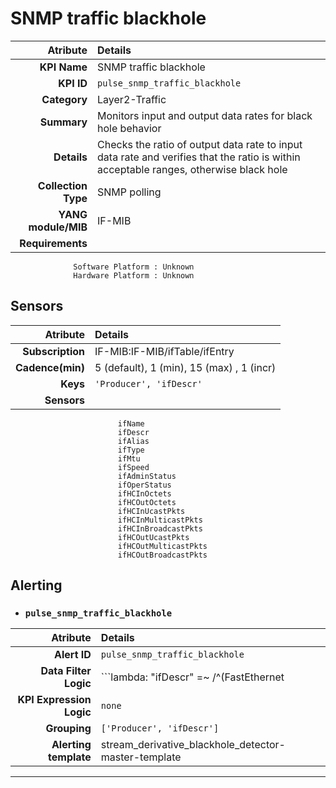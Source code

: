 
SNMP traffic blackhole
====
Atribute|Details
---:|:---
**KPI Name**    | SNMP traffic blackhole
**KPI ID**      | `pulse_snmp_traffic_blackhole`
**Category**    | Layer2-Traffic
**Summary**     | Monitors input and output data rates for black hole behavior
**Details**     | Checks the ratio of output data rate to input data rate and verifies that the ratio is within acceptable ranges, otherwise black hole
**Collection Type** | SNMP polling
**YANG module/MIB** | IF-MIB
**Requirements**    |
                  Software Platform : Unknown
                  Hardware Platform : Unknown
Sensors
---
Atribute|Details
---:|:---
**Subscription** | IF-MIB:IF-MIB/ifTable/ifEntry
**Cadence(min)** | 5 (default), 1 (min), 15 (max) , 1 (incr)
**Keys**         | `'Producer', 'ifDescr'`
**Sensors**      |
                            ifName
                            ifDescr
                            ifAlias
                            ifType
                            ifMtu
                            ifSpeed
                            ifAdminStatus
                            ifOperStatus
                            ifHCInOctets
                            ifHCOutOctets
                            ifHCInUcastPkts
                            ifHCInMulticastPkts
                            ifHCInBroadcastPkts
                            ifHCOutUcastPkts
                            ifHCOutMulticastPkts
                            ifHCOutBroadcastPkts
     
Alerting
---

* ### `pulse_snmp_traffic_blackhole`
Atribute|Details
---:|:---
**Alert ID**             | ```pulse_snmp_traffic_blackhole```
**Data Filter Logic**    | ```lambda: "ifDescr" =~ /^(FastEthernet|GigabitEthernet|TenGigE|FortyGigE|HundredGigE)\d{1,2}?(\/\d{1,2}?){2,4}$/```
**KPI Expression Logic** | ```none```
**Grouping**             | ```['Producer', 'ifDescr']```
**Alerting template**    | stream_derivative_blackhole_detector-master-template
---

